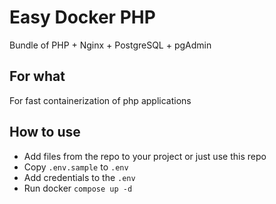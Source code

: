# Easy Docker PHP

Bundle of PHP + Nginx + PostgreSQL + pgAdmin

## For what

For fast containerization of php applications

## How to use
 - Add files from the repo to your project or just use this repo
 - Copy `.env.sample` to `.env`
 - Add credentials to the `.env`
 - Run docker `compose up -d`